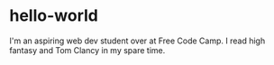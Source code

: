 # hello-world
I'm an aspiring web dev student over at Free Code Camp.
I read high fantasy and Tom Clancy in my spare time.
